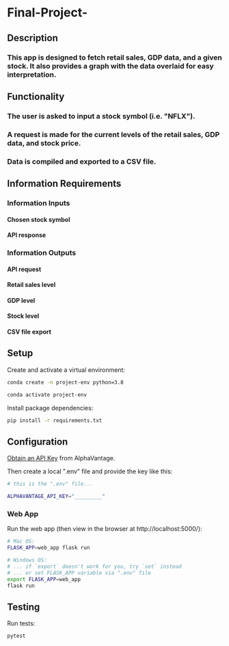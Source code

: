 # Final-Project-

## Description

### This app is designed to fetch retail sales, GDP data, and a given stock. It also provides a graph with the data overlaid for easy interpretation.

## Functionality

### The user is asked to input a stock symbol (i.e. "NFLX").

### A request is made for the current levels of the retail sales, GDP data, and stock price.

### Data is compiled and exported to a CSV file.

## Information Requirements

### Information Inputs

#### Chosen stock symbol
#### API response

### Information Outputs

#### API request
#### Retail sales level
#### GDP level
#### Stock level
#### CSV file export

## Setup


Create and activate a virtual environment:

```sh
conda create -n project-env python=3.8

conda activate project-env
```

Install package dependencies:

```sh
pip install -r requirements.txt
```

## Configuration


[Obtain an API Key](https://www.alphavantage.co/support/#api-key) from AlphaVantage.

Then create a local ".env" file and provide the key like this:

```sh
# this is the ".env" file...

ALPHAVANTAGE_API_KEY="_________"
```


### Web App

Run the web app (then view in the browser at http://localhost:5000/):

```sh
# Mac OS:
FLASK_APP=web_app flask run

# Windows OS:
# ... if `export` doesn't work for you, try `set` instead
# ... or set FLASK_APP variable via ".env" file
export FLASK_APP=web_app
flask run
```

## Testing

Run tests:

```sh
pytest
```
